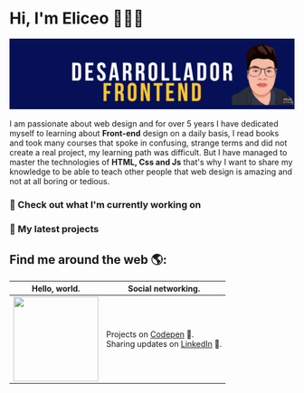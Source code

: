 <!--
**Antonio-eli/Antonio-eli** is a ✨ _special_ ✨ repository because its `README.md` (this file) appears on your GitHub profile.

Here are some ideas to get you started:

- 🔭 I’m currently working on ...
- 🌱 I’m currently learning ...
- 👯 I’m looking to collaborate on ...
- 🤔 I’m looking for help with ...
- 💬 Ask me about ...
- 📫 How to reach me: ...
- 😄 Pronouns: ...
- ⚡ Fun fact: ...
-->
# Hi, I'm Eliceo 👋👨‍💻

<img src="EliceoRoAn.png" alt="Banner by Eliceo Romero Antonio |Front-end developer, HTML, Css and js.">

I am passionate about web design and for over 5 years I have dedicated myself to learning about <b>Front-end</b> design on a daily basis, I read books and took many courses that spoke in confusing, strange terms and did not create a real project, my learning path was difficult. But I have managed to master the technologies of <b>HTML, Css and Js</b> that's why I want to share my knowledge to be able to teach other people that web design is amazing and not at all boring or tedious.



### 👷 Check out what I'm currently working on
### 🌱 My latest projects

## Find me around the web 🌎:

| Hello, world. | Social networking.   |
| ------        |---------             |
| <img align="center" width="150" height="150" src="https://media.giphy.com/media/WtTnAfZn6aVJfBzlN3/giphy.gif"> |  Projects on <a href="https://codepen.io/antonio-eli-the-vuer"> Codepen</a> 🏓.<br>Sharing updates on <a href="https://www.linkedin.com/in/eliceo-romero-antonio/">LinkedIn</a> 💼.  |
